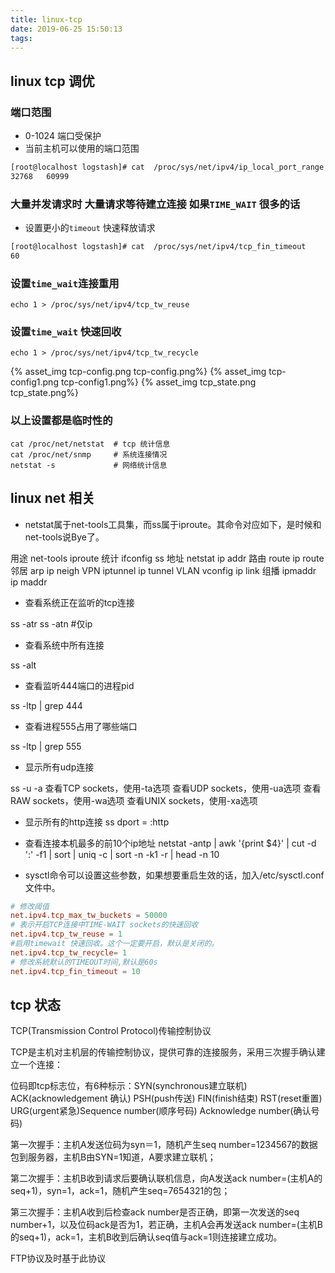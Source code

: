 ```yaml
---
title: linux-tcp
date: 2019-06-25 15:50:13
tags:
---
```

## linux tcp 调优

### 端口范围
- 0-1024 端口受保护
- 当前主机可以使用的端口范围
```sh
[root@localhost logstash]# cat  /proc/sys/net/ipv4/ip_local_port_range 
32768	60999
```

### 大量并发请求时 大量请求等待建立连接 如果`TIME_WAIT` 很多的话

- 设置更小的`timeout` 快速释放请求
```sh
[root@localhost logstash]# cat  /proc/sys/net/ipv4/tcp_fin_timeout 
60
```

### 设置`time_wait`连接重用

```
echo 1 > /proc/sys/net/ipv4/tcp_tw_reuse
```

### 设置`time_wait` 快速回收

```
echo 1 > /proc/sys/net/ipv4/tcp_tw_recycle
```

{% asset_img tcp-config.png tcp-config.png%}
{% asset_img tcp-config1.png tcp-config1.png%}
{% asset_img tcp_state.png tcp_state.png%}


### 以上设置都是临时性的


```
cat /proc/net/netstat  # tcp 统计信息
cat /proc/net/snmp     # 系统连接情况
netstat -s             # 网络统计信息
```

## linux net 相关
- netstat属于net-tools工具集，而ss属于iproute。其命令对应如下，是时候和net-tools说Bye了。

用途	net-tools	iproute
统计	ifconfig	ss
地址	netstat	ip addr
路由	route	ip route
邻居	arp	ip neigh
VPN	iptunnel	ip tunnel
VLAN	vconfig	ip link
组播	ipmaddr	ip maddr


- 查看系统正在监听的tcp连接

ss -atr 
ss -atn #仅ip


- 查看系统中所有连接

ss -alt


- 查看监听444端口的进程pid

ss -ltp | grep 444


- 查看进程555占用了哪些端口

ss -ltp | grep 555


- 显示所有udp连接

ss -u -a
查看TCP sockets，使用-ta选项
查看UDP sockets，使用-ua选项
查看RAW sockets，使用-wa选项
查看UNIX sockets，使用-xa选项

- 显示所有的http连接
ss  dport = :http

- 查看连接本机最多的前10个ip地址
netstat -antp | awk '{print $4}' | cut -d ':' -f1 | sort | uniq -c  | sort -n -k1 -r | head -n 10


- sysctl命令可以设置这些参数，如果想要重启生效的话，加入/etc/sysctl.conf文件中。

```conf
# 修改阈值
net.ipv4.tcp_max_tw_buckets = 50000 
# 表示开启TCP连接中TIME-WAIT sockets的快速回收
net.ipv4.tcp_tw_reuse = 1
#启用timewait 快速回收。这个一定要开启，默认是关闭的。
net.ipv4.tcp_tw_recycle= 1   
# 修改系統默认的TIMEOUT时间,默认是60s
net.ipv4.tcp_fin_timeout = 10
```


<!-- more -->

## tcp 状态

TCP(Transmission Control Protocol)传输控制协议

TCP是主机对主机层的传输控制协议，提供可靠的连接服务，采用三次握手确认建立一个连接：

位码即tcp标志位，有6种标示：SYN(synchronous建立联机) ACK(acknowledgement 确认) PSH(push传送) FIN(finish结束) RST(reset重置) URG(urgent紧急)Sequence number(顺序号码) Acknowledge number(确认号码)

第一次握手：主机A发送位码为syn＝1，随机产生seq number=1234567的数据包到服务器，主机B由SYN=1知道，A要求建立联机；

第二次握手：主机B收到请求后要确认联机信息，向A发送ack number=(主机A的seq+1)，syn=1，ack=1，随机产生seq=7654321的包；

第三次握手：主机A收到后检查ack number是否正确，即第一次发送的seq number+1，以及位码ack是否为1，若正确，主机A会再发送ack number=(主机B的seq+1)，ack=1，主机B收到后确认seq值与ack=1则连接建立成功。

FTP协议及时基于此协议